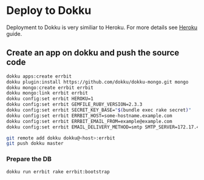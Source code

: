 # Deploy to Dokku

Deployment to Dokku is very similiar to Heroku.
For more details see [Heroku](heroku.md) guide.

## Create an app on dokku and push the source code

```bash
dokku apps:create errbit
dokku plugin:install https://github.com/dokku/dokku-mongo.git mongo
dokku mongo:create errbit errbit
dokku mongo:link errbit errbit
dokku config:set errbit HEROKU=1
dokku config:set errbit GEMFILE_RUBY_VERSION=2.3.3
dokku config:set errbit SECRET_KEY_BASE="$(bundle exec rake secret)"
dokku config:set errbit ERRBIT_HOST=some-hostname.example.com
dokku config:set errbit ERRBIT_EMAIL_FROM=example@example.com
dokku config:set errbit EMAIL_DELIVERY_METHOD=smtp SMTP_SERVER=172.17.42.1

git remote add dokku dokku@<host>:errbit
git push dokku master
```

### Prepare the DB

```bash
dokku run errbit rake errbit:bootstrap
```

